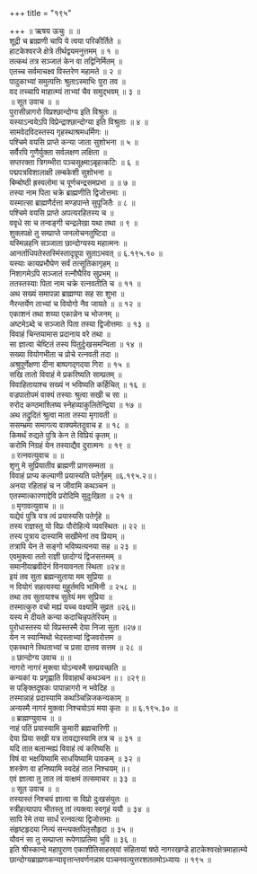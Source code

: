 +++
title = "१९५"

+++
॥ ऋषय ऊचुः ॥ ॥  
शूद्री च ब्राह्मणी चापि ये त्वया परिकीर्तिते ॥  
हाटकेश्वरजे क्षेत्रे तीर्थद्वयमनुत्तमम् ॥ १ ॥  
तत्कथं तत्र सञ्जातं केन वा तद्विनिर्मितम् ॥  
एतच्च सर्वमाचक्ष्व विस्तरेण महामते ॥ २ ॥  
पादुकाभ्यां समुत्पत्तिः श्रुताऽस्माभिः पुरा तव ॥  
वद तच्चापि माहात्म्यं ताभ्यां चैव समुद्भवम् ॥ ३ ॥  
॥ सूत उवाच ॥ ॥  
पुरासीन्नागरो विप्रश्छान्दोग्य इति विश्रुतः ॥  
यस्याऽन्वयेऽपि विप्रेन्द्राश्छान्दोग्या इति विश्रुताः ॥ ४ ॥  
सामवेदविदस्तस्य गृहस्थाश्रमधर्मिणः ॥  
पश्चिमे वयसि प्राप्ते कन्या जाता सुशोभना ॥ ५ ॥  
सर्वैरपि गुणैर्युक्ता सर्वलक्षण लक्षिता ॥  
सप्तरक्ता त्रिगम्भीरा पञ्चसूक्ष्माऽबृहत्कटिः ॥ ६ ॥  
पद्मपत्रविशालाक्षी लम्बकेशी सुशोभना ॥  
बिम्बोष्ठी ह्रस्वलोमा च पूर्णचन्द्रसमप्रभा ॥ ॥ ७ ॥  
तस्या नाम पिता चक्रे ब्राह्मणीति द्विजोत्तमाः ॥  
यस्मात्सा ब्राह्मणैर्दत्ता मण्डपान्ते सुपूजितैः ॥ ८ ॥  
पश्चिमे वयसि प्राप्ते अपत्यरहितस्य च ॥  
ववृधे सा च तन्वङ्गी चन्द्रलेखा यथा तथा ॥ ९ ॥  
शुक्लपक्षे तु सम्प्राप्ते जनलोचनतुष्टिदा ॥  
यस्मिन्नहनि सञ्जाता छान्दोग्यस्य महात्मनः ॥  
आनर्ताधिपतेस्तस्मिंस्तादृग्रूपा सुताऽभवत् ॥ ६.१९५.१० ॥  
यस्याः कायप्रभौघेण सर्वं तत्सूतिकागृहम् ॥  
निशागमेऽपि सञ्जातं रत्नौघैरिव सुप्रभम् ॥  
ततस्तस्याः पिता नाम चक्रे रत्नवतीति च ॥ ११ ॥  
अथ सख्यं समापन्ना ब्राह्मण्या सह सा शुभा ॥  
नैरन्तर्येण ताभ्यां च वियोगो नैव जायते ॥ ॥ १२ ॥  
एकाशनं तथा शय्या एकान्नेन च भोजनम् ॥  
अष्टमेऽब्दे च सञ्जाते पिता तस्या द्विजोत्तमाः ॥ १३ ॥  
विवाहं चिन्तयामास प्रदानाय वरे तथा ॥  
सा ज्ञात्वा चेष्टितं तस्य पितुर्दुःखसमन्विता ॥ १४ ॥  
सख्या वियोगभीता च प्रोचे रत्नवती तदा ॥  
अश्रुपूर्णेक्षणा दीना बाष्पगद्गदया गिरा ॥ १५ ॥  
सखि तातो विवाहं मे प्रकरिष्यति साम्प्रतम् ॥  
विवाहितायाश्च सख्यं न भविष्यति कर्हिचित् ॥ १६ ॥  
वज्रपातोपमं वाक्यं तस्याः श्रुत्वा सखी च सा ॥  
रुरोद कण्ठमाश्लिष्य स्नेहव्याकुलितेन्द्रिया ॥ १७ ॥  
अथ तद्रुदितं श्रुत्वा माता तस्या मृगावती ॥  
ससम्भ्रमा समागत्य वाक्यमेतदुवाच ह ॥ १८ ॥  
किमर्थं रुद्यते पुत्रि केन ते विप्रियं कृतम् ॥  
करोमि निग्रहं येन तस्याद्यैव दुरात्मनः ॥ १९ ॥  
॥ रत्नवत्युवाच ॥ ॥  
शृणु मे सुप्रियातीव ब्राह्मणी प्राणसम्मता ॥  
विवाहं प्राप्य कल्याणी प्रयास्यति पतेर्गृहम् ॥६.१९५.२॥।  
अनया रहिताहं च न जीवामि कथञ्चन ॥  
एतस्मात्कारणाद्देवि प्ररोदिमि सुदुःखिता ॥ २१ ॥  
॥ मृगावत्युवाच ॥ ॥  
यद्येवं पुत्रि यत्र त्वं प्रयास्यसि पतेर्गृहे ॥  
तस्य राज्ञस्तु यो विप्रः पौरोहित्ये व्यवस्थितः ॥ २२ ॥  
तस्य पुत्राय दास्यामि सखीमेनां तव प्रियाम् ॥  
तत्रापि येन ते सङ्गो भविष्यत्यनया सह ॥ २३ ॥  
एवमुक्त्वा ततो राज्ञी छादोग्यं द्विजसत्तमम् ॥  
समानीयाब्रवीदेनं विनयावनता स्थिता ॥२४॥  
इयं तव सुता ब्रह्मन्सुताया मम सुप्रिया ॥  
न वियोगं सहत्यस्या मुहूर्तमपि भामिनी ॥ २५८ ॥  
तथा तव सुतायाश्च सुतेयं मम सुप्रिया ॥  
तस्मात्कुरु वचो मह्यं यच्च वक्ष्यामि सुव्रत ॥२६॥  
यस्य मे दीयते कन्या कदाचिन्नृपतेरियम् ॥  
पुरोधास्तस्य यो विप्रस्तस्मै देया निजा सुता ॥२७॥  
 येन न स्यान्मिथो भेदस्ताभ्यां द्विजवरोत्तम ॥  
एकस्थाने स्थिताभ्यां च प्रसा दात्तव सत्तम ॥ २८ ॥  
॥ छान्दोग्य उवाच ॥ ॥  
नागरो नागरं मुक्त्वा योऽन्यस्मै सम्प्रयच्छति ॥  
कन्यकां यः प्रगृह्णाति विवाहार्थं कथञ्चन ॥। ॥२९॥  
स पङ्क्तिदूषकः पापान्नागरो न भवेदिह ॥  
तस्मान्नाहं प्रदास्यामि कथञ्चिन्निजकन्यकाम् ॥  
अन्यस्मै नागरं मुक्त्वा निश्चयोऽयं मया कृतः ॥ ॥ ६.१९५.३० ॥  
॥ ब्राह्मण्युवाच ॥ ॥  
नाहं पतिं प्रयास्यामि कुमारी ब्रह्मचारिणी ॥  
देया प्रिया सखी यत्र तावद्यास्यामि तत्र च ॥ ३१ ॥  
यदि तात बलान्मह्यं विवाहं त्वं करिष्यसि ॥  
विषं वा भक्षयिष्यामि साधयिष्यामि पावकम् ॥ ३२ ॥  
शस्त्रेण वा हनिष्यामि स्वदेहं तात निश्चयम् ॥।  
एवं ज्ञात्वा तु तात त्वं यत्क्षमं तत्समाचर ॥ ३३ ॥  
॥ सूत उवाच ॥ ॥  
तस्यास्तं निश्चयं ज्ञात्वा स विप्रो दुःखसंयुतः ॥  
स्त्रीहत्यापाप भीतस्तु तां त्यक्त्वा स्वगृहं ययौ ॥ ३४ ॥  
सापि रेमे तया सार्धं रत्नवत्या द्विजोत्तमाः ॥  
संहृष्टहृदया नित्यं सन्त्यक्तपितृसौहृदा ॥ ३५ ॥  
यौवनं सा तु सम्प्राप्ता रूपेणाप्रतिमा भुवि ॥ ३६ ॥  
इति श्रीस्कान्दे महापुराण एकाशीतिसाहस्र्यां संहितायां षष्ठे नागरखण्डे हाटकेश्वरक्षेत्रमाहात्म्ये छान्दोग्यब्राह्मणकन्यावृत्तान्तवर्णनन्नाम पञ्चनवत्युत्तरशततमोऽध्यायः ॥ १९५ ॥